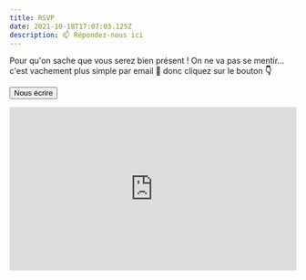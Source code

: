 ```yaml
---
title: RSVP
date: 2021-10-18T17:07:03.125Z
description: 📫 Répondez-nous ici
---
```

Pour qu'on sache que vous serez bien présent ! On ne va pas se mentir... c'est vachement plus simple par email 🙂 donc cliquez sur le bouton **👇**

[<button class="px-6 py-1 text-white rounded bg-kaldi" type="submit">Nous écrire</button>](/contact)

<div style="width:100%;height:0;padding-bottom:57%;position:relative;"><iframe src="https://giphy.com/embed/pdAweEZArTA76" width="100%" height="100%" style="position:absolute" frameBorder="0" class="giphy-embed" allowFullScreen></iframe></div><p><a href="https://giphy.com/gifs/reaction-smile-the-office-pdAweEZArTA76"></a></p>